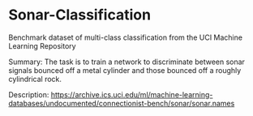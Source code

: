 # Sonar-Classification
Benchmark dataset of multi-class classification from the UCI Machine Learning Repository

Summary:
The task is to train a network to discriminate between sonar signals bounced
off a metal cylinder and those bounced off a roughly cylindrical rock.

Description: https://archive.ics.uci.edu/ml/machine-learning-databases/undocumented/connectionist-bench/sonar/sonar.names

